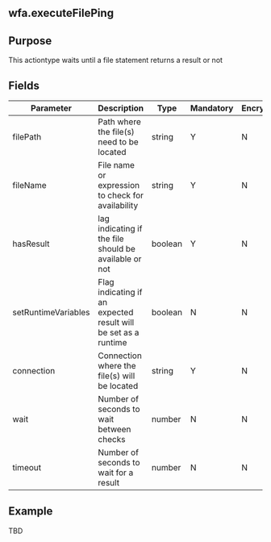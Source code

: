## wfa.executeFilePing
## Purpose
This actiontype waits until a file statement returns a result or not

## Fields
|Parameter|Description|Type|Mandatory|Encrypted|
|---------|-----------|----|---------|---------|
|filePath|Path where the file(s) need to be located|string|Y|N|
|fileName|File name or expression to check for availability|string|Y|N|
|hasResult|lag indicating if the file should be available or not|boolean|Y|N|
|setRuntimeVariables|Flag indicating if an expected result will be set as a runtime|boolean|N|N|
|connection|Connection where the file(s) will be located|string|Y|N|
|wait|Number of seconds to wait between checks|number|N|N|
|timeout|Number of seconds to wait for a result|number|N|N|

## Example
TBD
